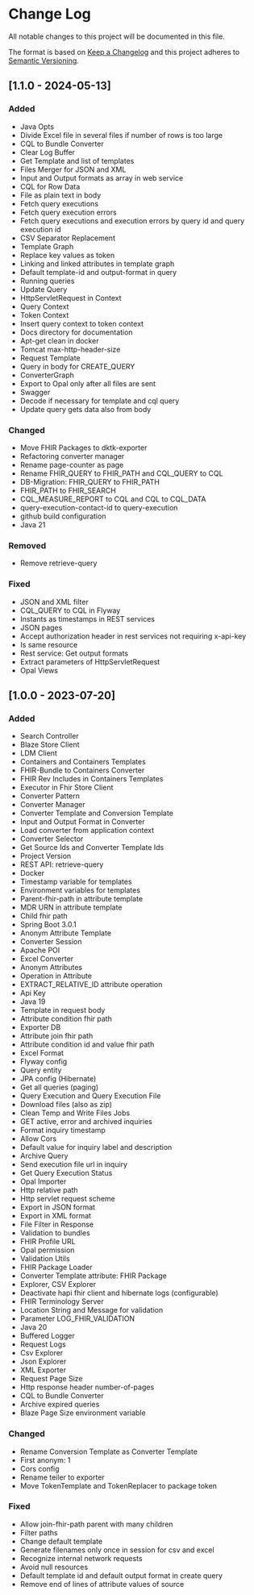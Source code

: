 # Change Log
All notable changes to this project will be documented in this file.

The format is based on [Keep a Changelog](http://keepachangelog.com/)
and this project adheres to [Semantic Versioning](http://semver.org/).

## [1.1.0 - 2024-05-13]
### Added
- Java Opts
- Divide Excel file in several files if number of rows is too large
- CQL to Bundle Converter
- Clear Log Buffer
- Get Template and list of templates
- Files Merger for JSON and XML
- Input and Output formats as array in web service
- CQL for Row Data
- File as plain text in body
- Fetch query executions
- Fetch query execution errors
- Fetch query executions and execution errors by query id and query execution id
- CSV Separator Replacement
- Template Graph
- Replace key values as token
- Linking and linked attributes in template graph
- Default template-id and output-format in query
- Running queries
- Update Query
- HttpServletRequest in Context
- Query Context
- Token Context
- Insert query context to token context
- Docs directory for documentation
- Apt-get clean in docker
- Tomcat max-http-header-size
- Request Template
- Query in body for CREATE_QUERY
- ConverterGraph
- Export to Opal only after all files are sent
- Swagger
- Decode if necessary for template and cql query
- Update query gets data also from body

### Changed
- Move FHIR Packages to dktk-exporter
- Refactoring converter manager
- Rename page-counter as page
- Rename FHIR_QUERY to FHIR_PATH and CQL_QUERY to CQL
- DB-Migration: FHIR_QUERY to FHIR_PATH
- FHIR_PATH to FHIR_SEARCH
- CQL_MEASURE_REPORT to CQL and CQL to CQL_DATA
- query-execution-contact-id to query-execution
- github build configuration
- Java 21

### Removed
- Remove retrieve-query

### Fixed
- JSON and XML filter
- CQL_QUERY to CQL in Flyway
- Instants as timestamps in REST services
- JSON pages
- Accept authorization header in rest services not requiring x-api-key
- Is same resource
- Rest service: Get output formats
- Extract parameters of HttpServletRequest
- Opal Views

## [1.0.0 - 2023-07-20]
### Added
- Search Controller
- Blaze Store Client
- LDM Client
- Containers and Containers Templates
- FHIR-Bundle to Containers Converter
- FHIR Rev Includes in Containers Templates
- Executor in Fhir Store Client
- Converter Pattern
- Converter Manager
- Converter Template and Conversion Template
- Input and Output Format in Converter
- Load converter from application context
- Converter Selector
- Get Source Ids and Converter Template Ids
- Project Version
- REST API: retrieve-query
- Docker
- Timestamp variable for templates
- Environment variables for templates
- Parent-fhir-path in attribute template
- MDR URN in attribute template
- Child fhir path
- Spring Boot 3.0.1
- Anonym Attribute Template
- Converter Session
- Apache POI
- Excel Converter
- Anonym Attributes
- Operation in Attribute
- EXTRACT_RELATIVE_ID attribute operation
- Api Key
- Java 19
- Template in request body
- Attribute condition fhir path
- Exporter DB
- Attribute join fhir path
- Attribute condition id and value fhir path
- Excel Format
- Flyway config
- Query entity
- JPA config (Hibernate)
- Get all queries (paging)
- Query Execution and Query Execution File
- Download files (also as zip)
- Clean Temp and Write Files Jobs
- GET active, error and archived inquiries
- Format inquiry timestamp
- Allow Cors
- Default value for inquiry label and description
- Archive Query
- Send execution file url in inquiry
- Get Query Execution Status
- Opal Importer
- Http relative path
- Http servlet request scheme
- Export in JSON format
- Export in XML format
- File Filter in Response
- Validation to bundles
- FHIR Profile URL
- Opal permission
- Validation Utils
- FHIR Package Loader
- Converter Template attribute: FHIR Package
- Explorer, CSV Explorer
- Deactivate hapi fhir client and hibernate logs (configurable)
- FHIR Terminology Server
- Location String and Message for validation
- Parameter LOG_FHIR_VALIDATION
- Java 20
- Buffered Logger
- Request Logs
- Csv Explorer
- Json Explorer
- XML Exporter
- Request Page Size
- Http response header number-of-pages
- CQL to Bundle Converter
- Archive expired queries
- Blaze Page Size environment variable


### Changed
- Rename Conversion Template as Converter Template
- First anonym: 1
- Cors config
- Rename teiler to exporter
- Move TokenTemplate and TokenReplacer to package token 


### Fixed
- Allow join-fhir-path parent with many children
- Filter paths
- Change default template
- Generate filenames only once in session for csv and excel
- Recognize internal network requests
- Avoid null resources
- Default template id and default output format in create query
- Remove end of lines of attribute values of source
